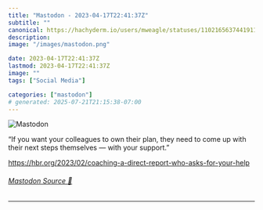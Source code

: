 ```yaml
---
title: "Mastodon - 2023-04-17T22:41:37Z"
subtitle: ""
canonical: https://hachyderm.io/users/mweagle/statuses/110216563744191151
description:
image: "/images/mastodon.png"

date: 2023-04-17T22:41:37Z
lastmod: 2023-04-17T22:41:37Z
image: ""
tags: ["Social Media"]

categories: ["mastodon"]
# generated: 2025-07-21T21:15:38-07:00
---
```

![Mastodon](/images/mastodon.png)

<p>“If you want your colleagues to own their plan, they need to come up with their next steps themselves — with your support.”</p><p><a href="https://hbr.org/2023/02/coaching-a-direct-report-who-asks-for-your-help" target="_blank" rel="nofollow noopener noreferrer" translate="no"><span class="invisible">https://</span><span class="ellipsis">hbr.org/2023/02/coaching-a-dir</span><span class="invisible">ect-report-who-asks-for-your-help</span></a></p>


###### [Mastodon Source 🐘](https://hachyderm.io/@mweagle/110216563744191151)

___
